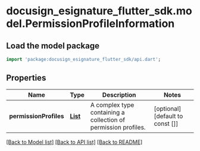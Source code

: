 # docusign_esignature_flutter_sdk.model.PermissionProfileInformation

## Load the model package
```dart
import 'package:docusign_esignature_flutter_sdk/api.dart';
```

## Properties
Name | Type | Description | Notes
------------ | ------------- | ------------- | -------------
**permissionProfiles** | [**List<PermissionProfile>**](PermissionProfile.md) | A complex type containing a collection of permission profiles. | [optional] [default to const []]

[[Back to Model list]](../README.md#documentation-for-models) [[Back to API list]](../README.md#documentation-for-api-endpoints) [[Back to README]](../README.md)


